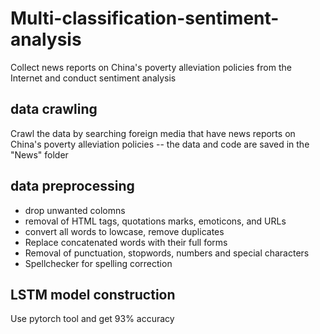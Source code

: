 # Multi-classification-sentiment-analysis

Collect news reports on China's poverty alleviation policies from the Internet and conduct sentiment analysis

## data crawling
Crawl the data by searching foreign media that have news reports on China's poverty alleviation policies -- the data and code are saved in the "News" folder

## data preprocessing
* drop unwanted colomns
* removal of HTML tags, quotations marks, emoticons, and URLs
* convert all words to lowcase, remove duplicates
* Replace concatenated words with their full forms
* Removal of punctuation, stopwords, numbers and special characters
* Spellchecker for spelling correction

## LSTM model construction
Use pytorch tool and get 93% accuracy
